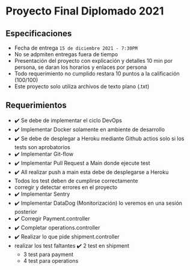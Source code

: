 # Proyecto Final Diplomado 2021

## Especificaciones
* Fecha de entrega `15 de diciembre 2021 - 7:30PM`
* No se adpmiten entregas fuera de tiempo
* Presentación del proyecto con explicación y detalles 10 min por persona, se daran los horarios y enlaces por persona 
* Todo requerimiento no cumplido restara 10 puntos a la calificación (100/100)
* Este proyecto solo utiliza archivos de texto plano (.txt)

## Requerimientos 

* ✔️ Se debe de implementar el ciclo DevOps
* ✔️ Implementar Docker solamente en ambiente de desarrollo
* ✔️ Se debe de desplegar a Heroku mediante Github actios solo si los tests son aprobatorios
* ✔️ Implementar Git-flow
* ✔️ Implementar Pull Request a Main donde ejecute test
* ✔️ All realizar push a main esta debe de desplegarse a Heroku
* Todos los test deben de cumplirse correctamente
* corregir y detectar errores en el proyecto
* ✔️ Implementar Sentry
* ✔️ Implementar DataDog (Monitorización) lo veremos en una sesión posterior
* ✔️ Corregir Payment.controller
* ✔️ Completar operations.controller
* ✔️ Realizar lo que pide shipment.controller
* realizar los test faltantes
    ✔️ 2 test en shipment
    * 3 test para payment
    * 4 test para operations
    